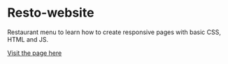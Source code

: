 # Resto-website

Restaurant menu to learn how to create responsive pages with basic CSS, HTML and JS.

[Visit the page here](https://frankbydefault.github.io/Resto-website/)
